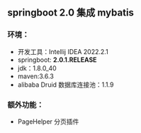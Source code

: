 ## springboot 2.0 集成 mybatis

### 环境：

* 开发工具：Intellij IDEA 2022.2.1
* springboot: **2.0.1.RELEASE**
* jdk：1.8.0_40
* maven:3.6.3
* alibaba Druid 数据库连接池：1.1.9

### 额外功能：

* PageHelper 分页插件